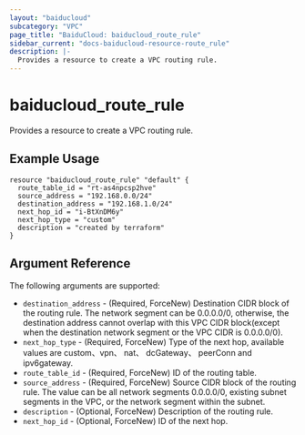 ```yaml
---
layout: "baiducloud"
subcategory: "VPC"
page_title: "BaiduCloud: baiducloud_route_rule"
sidebar_current: "docs-baiducloud-resource-route_rule"
description: |-
  Provides a resource to create a VPC routing rule.
---
```


# baiducloud_route_rule

Provides a resource to create a VPC routing rule.

## Example Usage

```hcl
resource "baiducloud_route_rule" "default" {
  route_table_id = "rt-as4npcsp2hve"
  source_address = "192.168.0.0/24"
  destination_address = "192.168.1.0/24"
  next_hop_id = "i-BtXnDM6y"
  next_hop_type = "custom"
  description = "created by terraform"
}
```

## Argument Reference

The following arguments are supported:

* `destination_address` - (Required, ForceNew) Destination CIDR block of the routing rule. The network segment can be 0.0.0.0/0, otherwise, the destination address cannot overlap with this VPC CIDR block(except when the destination network segment or the VPC CIDR is 0.0.0.0/0).
* `next_hop_type` - (Required, ForceNew) Type of the next hop, available values are custom、vpn、 nat、 dcGateway、 peerConn and ipv6gateway.
* `route_table_id` - (Required, ForceNew) ID of the routing table.
* `source_address` - (Required, ForceNew) Source CIDR block of the routing rule. The value can be all network segments 0.0.0.0/0, existing subnet segments in the VPC, or the network segment within the subnet.
* `description` - (Optional, ForceNew) Description of the routing rule.
* `next_hop_id` - (Optional, ForceNew) ID of the next hop.


